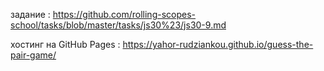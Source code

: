 задание : https://github.com/rolling-scopes-school/tasks/blob/master/tasks/js30%23/js30-9.md

хостинг на GitHub Pages : https://yahor-rudziankou.github.io/guess-the-pair-game/